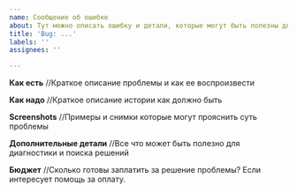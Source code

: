 ```yaml
---
name: Сообщение об ошибке
about: Тут можно описать ошибку и детали, которые могут быть полезны для поиска решений и получения исправлений
title: 'Bug: ...'
labels: ''
assignees: ''

---
```


**Как есть**
//Краткое описание проблемы и как ее воспроизвести

**Как надо**
//Краткое описание истории как должно быть

**Screenshots**
//Примеры и снимки которые могут прояснить суть проблемы

**Дополнительные детали**
//Все что может быть полезно для диагностики и поиска решений

**Бюджет**
//Сколько готовы заплатить за решение проблемы? Если интересует помощь за оплату.
